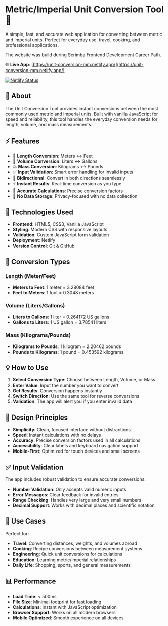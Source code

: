 # Metric/Imperial Unit Conversion Tool 📏

A simple, fast, and accurate web application for converting between metric and imperial units. Perfect for everyday use, travel, cooking, and professional applications.

The website was build during Scrimba Frontend Development Career Path. 

🌐 **Live App**: [https://unit-conversion-mm.netlify.app/](https://unit-conversion-mm.netlify.app/)

[![Netlify Status](https://api.netlify.com/api/v1/badges/77f110df-070f-438b-b72d-5a6ade32c024/deploy-status)](https://app.netlify.com/projects/unit-conversion-mm/deploys)

## 🔧 About

The Unit Conversion Tool provides instant conversions between the most commonly used metric and imperial units. Built with vanilla JavaScript for speed and reliability, this tool handles the everyday conversion needs for length, volume, and mass measurements.

## ⚡ Features

- 📏 **Length Conversion**: Meters ↔ Feet
- 🥤 **Volume Conversion**: Liters ↔ Gallons  
- ⚖️ **Mass Conversion**: Kilograms ↔ Pounds
- ✅ **Input Validation**: Smart error handling for invalid inputs
- 🔄 **Bidirectional**: Convert in both directions seamlessly
- ⚡ **Instant Results**: Real-time conversion as you type
- 🎯 **Accurate Calculations**: Precise conversion factors
- 💾 **No Data Storage**: Privacy-focused with no data collection

## 🚀 Technologies Used

- **Frontend**: HTML5, CSS3, Vanilla JavaScript
- **Styling**: Modern CSS with responsive layouts
- **Validation**: Custom JavaScript form validation
- **Deployment**: Netlify
- **Version Control**: Git & GitHub

## 🎯 Conversion Types

### Length (Meter/Feet)
- **Meters to Feet**: 1 meter = 3.28084 feet
- **Feet to Meters**: 1 foot = 0.3048 meters

### Volume (Liters/Gallons)
- **Liters to Gallons**: 1 liter = 0.264172 US gallons
- **Gallons to Liters**: 1 US gallon = 3.78541 liters

### Mass (Kilograms/Pounds)
- **Kilograms to Pounds**: 1 kilogram = 2.20462 pounds
- **Pounds to Kilograms**: 1 pound = 0.453592 kilograms

## 💡 How to Use

1. **Select Conversion Type**: Choose between Length, Volume, or Mass
2. **Enter Value**: Input the number you want to convert
3. **Get Results**: Conversion happens instantly
4. **Switch Direction**: Use the same tool for reverse conversions
5. **Validation**: The app will alert you if you enter invalid data

## 🎨 Design Principles

- **Simplicity**: Clean, focused interface without distractions
- **Speed**: Instant calculations with no delays
- **Accuracy**: Precise conversion factors used in all calculations
- **Accessibility**: Clear labels and keyboard navigation support
- **Mobile-First**: Optimized for touch devices and small screens

## ✅ Input Validation

The app includes robust validation to ensure accurate conversions:
- **Number Validation**: Only accepts valid numeric inputs
- **Error Messages**: Clear feedback for invalid entries
- **Range Checking**: Handles very large and very small numbers
- **Decimal Support**: Works with decimal places and scientific notation

## 🎯 Use Cases

Perfect for:
- **Travel**: Converting distances, weights, and volumes abroad
- **Cooking**: Recipe conversions between measurement systems
- **Engineering**: Quick unit conversions for calculations
- **Education**: Learning metric/imperial relationships
- **Daily Life**: Shopping, sports, and general measurements

## 📊 Performance

- **Load Time**: < 500ms
- **File Size**: Minimal footprint for fast loading
- **Calculations**: Instant with JavaScript optimization
- **Browser Support**: Works on all modern browsers
- **Mobile Optimized**: Smooth experience on all devices
